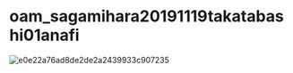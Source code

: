 # oam_sagamihara20191119takatabashi01anafi

![e0e22a76ad8de2de2a2439933c907235](https://user-images.githubusercontent.com/416977/69218242-a98f1700-0bb3-11ea-9fb0-aae3abc9198c.jpg)
